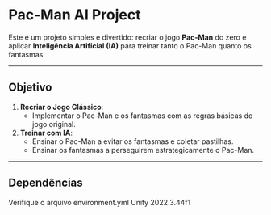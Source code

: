 # Pac-Man AI Project

Este é um projeto simples e divertido: recriar o jogo **Pac-Man** do zero e aplicar **Inteligência Artificial (IA)** para treinar tanto o Pac-Man quanto os fantasmas.

---

## Objetivo

1. **Recriar o Jogo Clássico**:
   - Implementar o Pac-Man e os fantasmas com as regras básicas do jogo original.
2. **Treinar com IA**:
   - Ensinar o Pac-Man a evitar os fantasmas e coletar pastilhas.
   - Ensinar os fantasmas a perseguirem estrategicamente o Pac-Man.

---
## Dependências

Verifique o arquivo environment.yml
Unity 2022.3.44f1